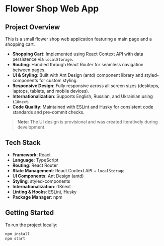 # Flower Shop Web App

## Project Overview

This is a small flower shop web application featuring a main page and a shopping cart.

- **Shopping Cart**: Implemented using React Context API with data persistence via `localStorage`.
- **Routing**: Handled through React Router for seamless navigation between pages.
- **UI & Styling**: Built with Ant Design (antd) component library and styled-components for custom styling.
- **Responsive Design**: Fully responsive across all screen sizes (desktops, laptops, tablets, and mobile devices).
- **Internationalization**: Supports English, Russian, and Ukrainian using `i18next`.
- **Code Quality**: Maintained with ESLint and Husky for consistent code standards and pre-commit checks.

> **Note**: The UI design is provisional and was created iteratively during development.

## Tech Stack

- **Framework**: React
- **Language**: TypeScript
- **Routing**: React Router
- **State Management**: React Context API + `localStorage`
- **UI Components**: Ant Design (antd)
- **Styling**: styled-components
- **Internationalization**: i18next
- **Linting & Hooks**: ESLint, Husky
- **Package Manager**: npm

## Getting Started

To run the project locally:

```bash
npm install
npm start
```
